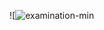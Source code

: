 ![![examination-min](https://github.com/user-attachments/assets/8b30e8d2-e8cb-46ce-9e02-c3d0c4f5a61b)

